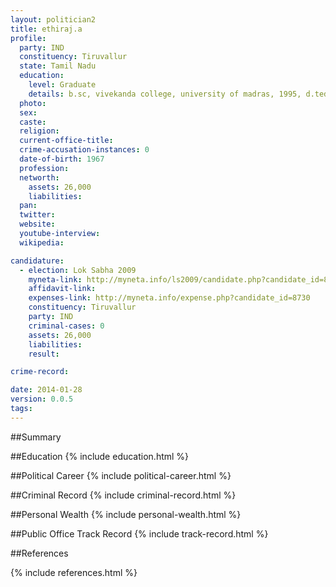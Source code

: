 ```yaml
---
layout: politician2
title: ethiraj.a
profile: 
  party: IND
  constituency: Tiruvallur
  state: Tamil Nadu
  education: 
    level: Graduate
    details: b.sc, vivekanda college, university of madras, 1995, d.ted. priyadharshini teacher's training inst. velliyur, 2008
  photo: 
  sex: 
  caste: 
  religion: 
  current-office-title: 
  crime-accusation-instances: 0
  date-of-birth: 1967
  profession: 
  networth: 
    assets: 26,000
    liabilities: 
  pan: 
  twitter: 
  website: 
  youtube-interview: 
  wikipedia: 

candidature: 
  - election: Lok Sabha 2009
    myneta-link: http://myneta.info/ls2009/candidate.php?candidate_id=8730
    affidavit-link: 
    expenses-link: http://myneta.info/expense.php?candidate_id=8730
    constituency: Tiruvallur 
    party: IND
    criminal-cases: 0
    assets: 26,000
    liabilities: 
    result:  

crime-record: 

date: 2014-01-28
version: 0.0.5
tags: 
---
```

##Summary


##Education
{% include education.html %}


##Political Career
{% include political-career.html %}


##Criminal Record
{% include criminal-record.html %}


##Personal Wealth
{% include personal-wealth.html %}


##Public Office Track Record
{% include track-record.html %}


##References


{% include references.html %}